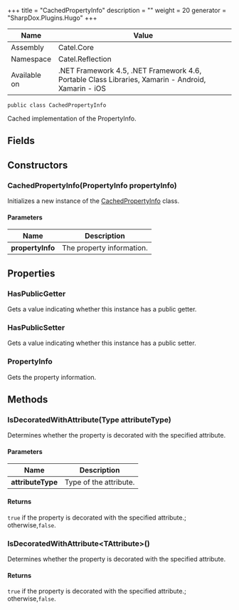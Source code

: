 

+++
title = "CachedPropertyInfo" 
description = ""
weight = 20
generator = "SharpDox.Plugins.Hugo"
+++

Name|Value
---|---
Assembly|Catel.Core
Namespace|Catel.Reflection
Available on|.NET Framework 4.5, .NET Framework 4.6, Portable Class Libraries, Xamarin - Android, Xamarin - iOS

```
public class CachedPropertyInfo
```

Cached implementation of the PropertyInfo.

## Fields

## Constructors

### CachedPropertyInfo(PropertyInfo propertyInfo)

Initializes a new instance of the [CachedPropertyInfo](#) class.

#### Parameters

Name|Description
---|---
**propertyInfo**|The property information.

## Properties

### HasPublicGetter

Gets a value indicating whether this instance has a public getter.

### HasPublicSetter

Gets a value indicating whether this instance has a public setter.

### PropertyInfo

Gets the property information.

## Methods

### IsDecoratedWithAttribute(Type attributeType)

Determines whether the property is decorated with the specified attribute.

#### Parameters

Name|Description
---|---
**attributeType**|Type of the attribute.

#### Returns

`true` if the property is decorated with the specified attribute.; otherwise,`false`.

### IsDecoratedWithAttribute&lt;TAttribute&gt;()

Determines whether the property is decorated with the specified attribute.

#### Returns

`true` if the property is decorated with the specified attribute.; otherwise,`false`.

